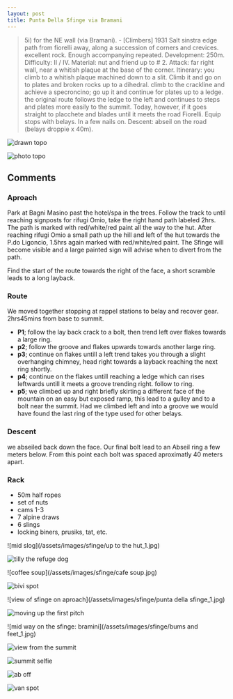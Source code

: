 ```yaml
---
layout: post
title: Punta Della Sfinge via Bramani
---
```


> 5i) for the NE wall (via Bramani). - [Climbers] 1931
Salt sinstra edge path from fiorelli away, along a succession of corners and crevices. excellent rock. Enough accompanying repeated. Development: 250m. Difficulty: II / IV. Material: nut and friend up to # 2. Attack: far right wall, near a whitish plaque at the base of the corner.
Itinerary: you climb to a whitish plaque machined down to a slit. Climb it and go on to plates and broken rocks up to a dihedral. climb to the crackline and achieve a specroncino; go up it and continue for plates up to a ledge. the original route follows the ledge to the left and continues to steps and plates more easily to the summit. Today, however, if it goes straight to placchete and blades until it meets the road Fiorelli. Equip stops with belays. In a few nails on. Descent: abseil on the road (belays droppie x 40m).

![drawn topo](/assets/images/sfinge/sfinge1.jpg)

![photo topo](/assets/images/sfinge/sfinge2.jpg)

## Comments

### Aproach

Park at Bagni Masino past the hotel/spa in the trees. Follow the track to until reaching signposts for rifugi Omio, take the right hand path labeled 2hrs. The path is marked with red/white/red paint all the way to the hut. After reaching rifugi Omio a small path up the hill and left of the hut towards the P.do Ligoncio, 1.5hrs again marked with red/white/red paint. The Sfinge will become visible and a large painted sign will advise when to divert from the path.

Find the start of the route towards the right of the face, a short scramble leads to a long layback.

### Route

We moved together stopping at rappel stations to belay and recover gear. 2hrs45mins from base to summit.

* **P1**; follow the lay back crack to a bolt, then trend left over flakes towards a large ring.
* **p2**; follow the groove and flakes upwards towards another large ring.
* **p3**; continue on flakes untill a left trend takes you through a slight overhanging chimney, head right towards a layback reaching the next ring shortly.
* **p4**; continue on the flakes untill reaching a ledge which can rises leftwards untill it meets a groove trending right. follow to ring.
* **p5**; we climbed up and right briefly skirting a different face of the mountain on an easy but exposed ramp, this lead to a gulley and to a bolt near the summit. Had we climbed left and into a groove we would have found the last ring of the type used for other belays.

### Descent

we abseiled back down the face. Our final bolt lead to an Abseil ring a few meters below. From this point each bolt was spaced aproximatly 40 meters apart.

### Rack

* 50m half ropes
* set of nuts
* cams 1-3
* 7 alpine draws
* 6 slings
* locking biners, prusiks, tat, etc.

![mid slog](/assets/images/sfinge/up to the hut_1.jpg)

![tilly the refuge dog](/assets/images/sfinge/IMG_20150730_162137.jpg)

![coffee soup](/assets/images/sfinge/cafe soup.jpg)

![bivi spot](/assets/images/sfinge/wanderer_1.jpg)

![view of sfinge on aproach](/assets/images/sfinge/punta della sfinge_1.jpg)

![moving up the first pitch](/assets/images/sfinge/effect-express1438699304880.png)

![mid way on the sfinge: bramini](/assets/images/sfinge/bums and feet_1.jpg)

![view from the summit](/assets/images/sfinge/IMG_20150803_122259.jpg)

![summit selfie](/assets/images/sfinge/effect-express1438699196120.png)

![ab off](/assets/images/sfinge/effect-express1438699114021.png)

![van spot](/assets/images/sfinge/vanAndMistyMountains_1.jpg)
